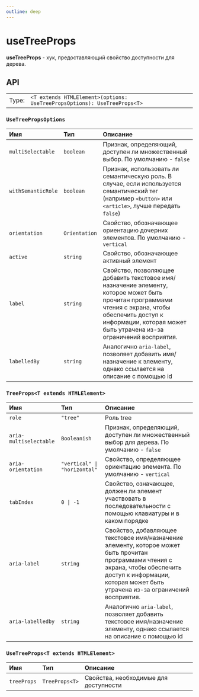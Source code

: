 ```yaml
---
outline: deep
---
```


# useTreeProps

**useTreeProps** - хук, предоставляющий свойство доступности для дерева.

## API

|       |                                                                          |
| ----: |:-------------------------------------------------------------------------|
| Type: | `<T extends HTMLElement>(options: UseTreePropsOptions): UseTreeProps<T>` |

### `UseTreePropsOptions`

| Имя               | Тип      | Описание    |
|:-------------------|:-----------|:-----------|
| `multiSelectable`  | `boolean`   | Признак, определяющий, доступен ли множественный выбор. По умолчанию - `false`  | 
| `withSemanticRole`  | `boolean`   | Признак, использовать ли семантическую роль. В случае, если используется семантический тег (например `<button>` или `<article>`, лучше передать `false`)  | 
| `orientation`  | `Orientation`   | Свойство, обозначающее ориентацию дочерних элементов. По умолчанию - `vertical`  | 
| `active`  | `string`   | Свойство, обозначающее активный элемент  | 
| `label`  | `string`   | Свойство, позволяющее добавить текстовое имя/назначение элементу, которое может быть прочитан программами чтения с экрана, чтобы обеспечить доступ к информации, которая может быть утрачена из-за ограничений восприятия.  | 
| `labelledBy`  | `string`   | Аналогично `aria-label`, позволяет добавить имя/назначение к элементу, однако ссылается на описание с помощью id  | 

### `TreeProps<T extends HTMLElement>`

| Имя               | Тип      | Описание    |
|:-------------------|:-----------|:-----------|
| `role`  | `"tree"`   | Роль tree  | 
| `aria-multiselectable`  | `Booleanish`   | Признак, определяющий, доступен ли множественный выбор для дерева. По умолчанию - `false`  | 
| `aria-orientation`  | `"vertical" \| "horizontal"`   | Свойство, определяющее ориентацию элемента. По умолчанию - `vertical`  | 
| `tabIndex`  | `0 \| -1`   | Свойство, означающее, должен ли элемент участвовать в последовательности с помощью клавиатуры и в каком порядке  | 
| `aria-label`  | `string`   | Свойство, добавляющее текстовое имя/назначение элементу, которое может быть прочитан программами чтения с экрана, чтобы обеспечить доступ к информации, которая может быть утрачена из-за ограничений восприятия.  | 
| `aria-labelledby`  | `string`   | Аналогично `aria-label`, позволяет добавить текстовое имя/назначение элементу, однако ссылается на описание с помощью id  | 

### `UseTreeProps<T extends HTMLElement>`

| Имя               | Тип      | Описание    |
|:-------------------|:-----------|:-----------|
| `treeProps`  | `TreeProps<T>`   | Свойства, необходимые для доступности  | 
